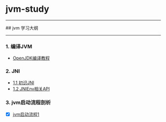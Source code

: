 # jvm-study

<hr>
## jvm 学习大纲
<hr>

### 1. 编译JVM
* [OpenJDK编译教程](src/autorun/jvm/enviment/ENVIMENT_INIT.md)


### 2. JNI
- [1.1 初识JNI](src/autorun/jvm/jni/README.md) </br>
- [1.2 JNIEnv相关API](src/autorun/jvm/jni/JNIEnvAPI.md)


### 3. jvm启动流程剖析
- [x] [jvm启动流程1](src/autorun/jvm/start/README.md) 

